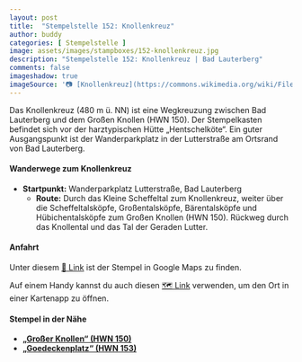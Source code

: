 ```yaml
---
layout: post
title:  "Stempelstelle 152: Knollenkreuz"
author: buddy
categories: [ Stempelstelle ]
image: assets/images/stampboxes/152-knollenkreuz.jpg
description: "Stempelstelle 152: Knollenkreuz | Bad Lauterberg"
comments: false
imageshadow: true
imageSource: '📷 [Knollenkreuz](https://commons.wikimedia.org/wiki/File:Knollenkreuz.jpg) von <a href="//commons.wikimedia.org/wiki/User:B.Thomas95" title="User:B.Thomas95">Thomas Binder</a> unter Lizenz [CC BY-SA 4.0](https://creativecommons.org/licenses/by-sa/4.0)'
---
```


Das Knollenkreuz (480 m ü. NN) ist eine Wegkreuzung zwischen Bad Lauterberg und dem Großen Knollen (HWN 150). Der Stempelkasten befindet sich vor der harztypischen Hütte „Hentschelköte“. Ein guter Ausgangspunkt ist der Wanderparkplatz in der Lutterstraße am Ortsrand von Bad Lauterberg. 

#### Wanderwege zum Knollenkreuz

- **Startpunkt:** Wanderparkplatz Lutterstraße, Bad Lauterberg
  - **Route:** Durch das Kleine Scheffeltal zum Knollenkreuz, weiter über die Scheffeltalsköpfe, Großentalsköpfe, Bärentalsköpfe und Hübichentalsköpfe zum Großen Knollen (HWN 150). Rückweg durch das Knollental und das Tal der Geraden Lutter. 

#### Anfahrt

Unter diesem [📍 Link](https://www.google.com/maps/dir/?api=1&origin=&destination=51.64342%2C%2010.44260) ist der Stempel in Google Maps zu finden.

<div class="android-only">
  Auf einem Handy kannst du auch diesen 
  <a href="geo:51.64342,10.44260">🗺️ Link</a> 
  verwenden, um den Ort in einer Kartenapp zu öffnen.
  <p></p>
</div>

#### Stempel in der Nähe

- [**„Großer Knollen“ (HWN 150)**](/stempelstelle-150-grosser-knollen)
- [**„Goedeckenplatz“ (HWN 153)**](/stempelstelle-153-goedeckenplatz)
